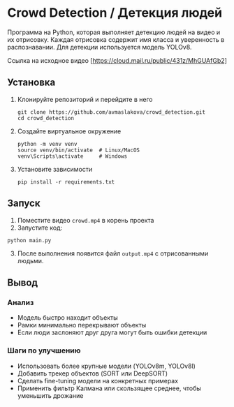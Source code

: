 # Crowd Detection / Детекция людей

Программа на Python, которая выполняет детекцию людей на видео и их отрисовку. Каждая отрисовка содержит имя класса и уверенность в распознавании. Для детекции используется модель YOLOv8.

Ссылка на исходное видео [https://cloud.mail.ru/public/431z/MhGUAfGb2]

## Установка

1. Клонируйте репозиторий и перейдите в него
   ```
   git clone https://github.com/avmaslakova/crowd_detection.git
   cd crowd_detection
   ```
2. Создайте виртуальное окружение
   ``` 
   python -m venv venv
   source venv/bin/activate  # Linux/MacOS
   venv\Scripts\activate     # Windows
   ```
3. Установите зависимости
   ```
   pip install -r requirements.txt
   ```

## Запуск

1. Поместите видео `crowd.mp4` в корень проекта
2. Запустите код:
  ```
  python main.py
  ```
3. После выполнения появится файл `output.mp4` с отрисованными людьми.

## Вывод

### Анализ

- Модель быстро находит объекты
- Рамки минимально перекрывают объекты
- Если люди заслоняют друг друга могут быть ошибки детекции

### Шаги по улучшению

- Использовать более крупные модели (YOLOv8m, YOLOv8l)
- Добавить трекер объектов (SORT или DeepSORT)
- Сделать fine-tuning модели на конкретных примерах
- Применить фильтр Калмана или скользящее среднее, чтобы уменьшить дрожание
